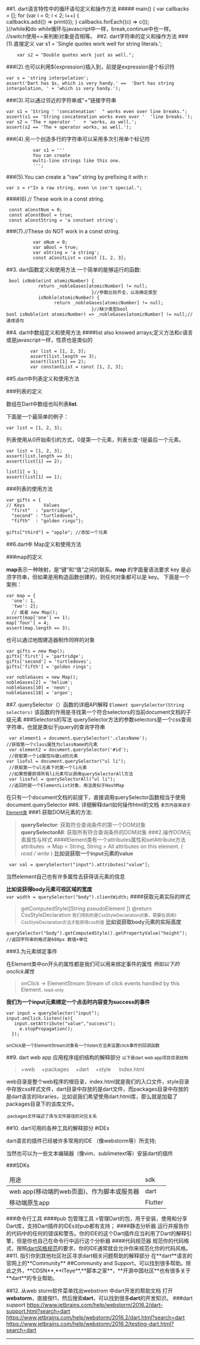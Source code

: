 ##1. dart语言特性中的循环语句定义和操作方法     #####
       main() {  var callbacks = []; 
                  for (var i = 0; i < 2; i++) {  
                         callbacks.add(() => print(i)); 
                         }
                   callbacks.forEach((c) => c());  
                }//while和do while循环与javascript中一样，break,continue中也一样。
                  //switch使用==来判断对象是否相等。
##2. dart字符串的定义和操作方法
###(1).直接定义  var s1 = 'Single quotes work well for string literals.';
```
    var s2 = "Double quotes work just as well.";
```
###(2).也可以利用${expression}插入到，前提是expression是个标识符
```
var s = 'string interpolation';
assert('Dart has $s, which is very handy.' ==  'Dart has string interpolation, ' + 'which is very handy.');
```
###(3).可以通过邻近的字符串或"+"链接字符串  
```
var s1 = 'String ' 'concatenation'  " works even over line breaks.";
assert(s1 == 'String concatenation works even over '  'line breaks.');
var s2 = 'The + operator '   + 'works, as well.';
assert(s2 == 'The + operator works, as well.');
```
###(4).另一个创造多行的字符串可以采用多次引用单个标记符
```
          var s1 = '''
          You can create
          multi-line strings like this one.
          ''';
```
###(5).You can create a “raw” string by prefixing it with r:
```
var s = r"In a raw string, even \n isn't special.";
```
####(6).// These work in a const string.
```
 const aConstNum = 0;
 const aConstBool = true;
 const aConstString = 'a constant string';
```
###(7).//These do NOT work in a const string.
```
          var aNum = 0;
          var aBool = true;
          var aString = 'a string';
          const aConstList = const [1, 2, 3];
```
##3. dart函数定义和使用方法
一个简单的能够运行的函数:
```
 bool isNoble(int atomicNumber) {
            return _nobleGases[atomicNumber] != null;
                                }//参数比较齐全，以及确定类型
            isNoble(atomicNumber) {
                  return _nobleGases[atomicNumber] != null;
                                }//缺少类型bool
bool isNoble(int atomicNumber) => _nobleGases[atomicNumber] != null;//速成语句
```            
##4. dart中数组定义和使用方法
####list also knowed arrays;定义方法和c语言或是javascript一样，性质也是类似的
```        
         var list = [1, 2, 3];
         assert(list.length == 3);
         assert(list[1] == 2);
         var constantList = const [1, 2, 3];
```
##5.dart中列表定义和使用方法

###列表的定义

数组在Dart中数组也叫列表**list**.

下面是一个最简单的例子：
```
var list = [1, 2, 3];
```
列表使用从0开始索引的方式，0是第一个元素，列表长度-1是最后一个元素。
```
var list = [1, 2, 3];
assert(list.length == 3);
assert(list[1] == 2);

list[1] = 1;
assert(list[1] == 1);
```
###列表的使用方法
```
var gifts = {                      
// Keys       Values
  "first"  : "partridge",
  "second" : "turtledoves",
  "fifth"  : "golden rings"};

gifts["third"] = "apple"; //添加一个元素
```

##6.dart中 Map定义和使用方法

###map的定义

**map**表示一种映射，是“键”和“值”之间的联系。**map** 的字面量语法要求 key 是必须字符串，但如果是用构造函数创建的，则任何对象都可以是 key。
下面是一个案例：
```
var map = {
  'one': 1,
  'two': 2}; 
  // 或者 new Map(); 
assert(map['one'] == 1);
map['four'] = 4;
assert(map.length == 3);
```
也可以通过地图建造器制作同样的对象
```
var gifts = new Map();
gifts['first'] = 'partridge';
gifts['second'] = 'turtledoves';
gifts['fifth'] = 'golden rings';

var nobleGases = new Map();
nobleGases[2] = 'helium';
nobleGases[10] = 'neon';
nobleGases[18] = 'argon';
```
##7. querySelector（）函数的详细API解释
 ``` Element querySelector(String selectors) ```
 该函数的作用是寻找第一个符合selectors的当前document文档的子级元素
###Selectors的写法
 querySelector方法的参数selectors是一个css查询字符串，也就是类似于jquery的查询字符串
``` 
 var element1 = document.querySelector('.className');
//获取第一个class属性为className的元素
 var element2 = document.querySelector('#id'); 
 //获取第一个id属性叫做id的元素
var lioful = document.querySelector("ul li");
 //获取第一个ul元素下的第一个li元素
 //如果想要获得所有li元素可以调用querySelectorAll方法
 var lisoful = querySelectorAll("ul li");
 //返回的是一个ElementList对象，用法类似于HashMap
```
 在只有一个document文档的前提下，直接调用querySelector函数相当于使用document.querySelector
##8. 详细解释dart如何操作html的文档
<small>本页内容来自于<a href="https://api.dartlang.org/stable/1.19.1/dart-html/Element-class.html">Element类</a></small>
###1.获取DOM元素的方法:
 >__querySelector__: 获取符合查询条件的第一个DOM对象<br />
>__querySelectorAll__: 获取所有符合查询条件的DOM对象
###2.操作DOM元素属性与样式
####Element类有一个attributes属性和setAttribute方法
 >attributes → Map < String,  String \>
>All attributes on this element.   \( *read / write* \)
**比如说获取一个input元素的value** <br />
```
 var val = querySelector("input").attributes["value"];
```
当然element自己也有许多属性去获得该元素的信息

**比如说获得body元素可视区域的宽度** <br />
```var width = querySelector("body").clientWidth;```
####获取元素实际的样式
 >getComputedStyle([String pseudoElement ]) 
 @return CssStyleDeclaration
 <small>我们得到的是CssStyleDeclaration对象，需要在调用》CssStyleDeclaration方法才能获得css的值</small>
**比如说获取body元素的实际高度**
``` 
querySelector("body").getComputedStyle().getPropertyValue("height");
//返回字符串的格式是680px 数值+单位 
```
###3.为元素绑定事件

在Element类中on开头的属性都是我们可以用来绑定事件的属性
*例如以下的onclick属性*
>onClick → ElementStream<MouseEvent>
>Stream of click events handled by this Element.
<small>read-only</small>

**我们为一个input元素绑定一个点击时内容变为success的事件**

``` 
var input = querySelector("input");
input.onClick.listen((e){
   input.setAttribute("value","success");
     e.stopPropagation();
  }); 
```
 
<small>onClick是一个ElementStream对象有一个listen方法来设置click事件的回调函数</small>

##9. dart web app 应用程序组织结构的解释部分
 <small>以下是dart web app项目目录结构</small>
 >+web
 &emsp;+packages 
 &emsp;+dart
 &emsp;+style
 &emsp; index.html

<p>web目录是整个web程序的根目录，index.html就是我们的入口文件，style目录中存放css样式文件，dart目录中存放的是dart文件，而packages目录中存放的是dart语言的libraries，比如说我们希望使用dart:html库，那么就是加载了packages目录下的该库文件。</p>
 <small>.packages文件描述了库与文件路径的对应关系</small>
 
##10. dart可用的各种工具的解释部分
 #IDEs
 <p>dart语言的插件已经被许多常用的IDE （像webstorm等）所支持; </p>
 <p>当然也可以为一些文本编辑器（像vim、sublimetext等）安装dart的插件</p>
###SDKs
<table>
<thead><tr><td>用途</td><td>sdk</td></tr></thead>
<tbody><tr>
<td>web app(移动端的web页面)、作为脚本或服务器</td>
<td>dart</td>
</tr><tr>
<td>移动端原生app</td>
<td>Flutter</td>
</tr></tbody>
</table>
###命令行工具
####pub 包管理工具
 >管理Dart的包，用于安装，使用和分享Dart库，支持Dart插件的IDEs对pub都有支持；
####静态分析器
 运行并报告你的代码中的任何的错误和警告。你的IDE的这个Dart插件应当利用了Dart的解释引擎，但是你也自己在命令行中运行这个分析器
####代码规范器
 规范你的代码格式，按照<a href="https://www.dartlang.org/guides/language/effective-dart/style">dart风格规范</a>的要求，你的IDE通常就会允许你来规范化你的代码风格。
##11. 指引你到其他社区社区寻求dart相关问题帮助的解释部分
在**dart**语言的官网上的**Community** 
##Community and Support，可以找到很多帮助。除此之外，**CDSN**,**ITeye**,**脚本之家**，**开源中国社区**也有很多关于**dart**的专业帮助。

##12. 从web storm软件菜单找出webstrom 中dart开发的帮助文档
打开**webstorm**，直接按f1，然后搜索**dart**，可以找到很多**dart**的开发知识。
###dart support
https://www.jetbrains.com/help/webstorm/2016.2/dart-support.html?search=dart
https://www.jetbrains.com/help/webstorm/2016.2/dart.html?search=dart
https://www.jetbrains.com/help/webstorm/2016.2/testing-dart.html?search=dart


----------
